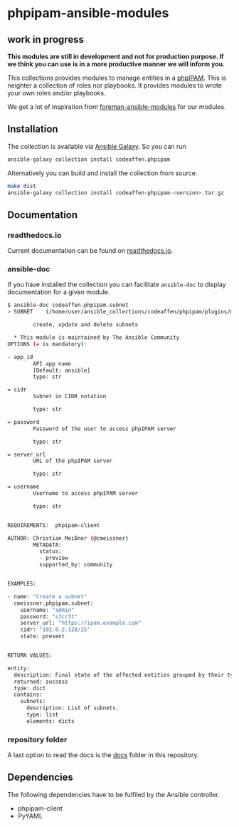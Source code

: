# phpipam-ansible-modules

## work in progress

**This modules are still in development and not for production purpose. If we think you can use is in a more productive manner we will inform you.**

This collections provides modules to manage entities in a [phpIPAM](https://phpipam.net/). This is neighter a collection of roles nor playbooks. It provides modules to wrote your own roles and/or playbooks.

We get a lot of inspiration from [foreman-ansible-modules](https://galaxy.ansible.com/theforeman/foreman) for our modules.

## Installation

The collection is available via [Ansible Galaxy](https://galaxy.ansible.com/codeaffen/phpipam). So you can run

```bash
ansible-galaxy collection install codeaffen.phpipam
```

Alternatively you can build and install the collection from source.

```bash
make dist
ansible-galaxy collection install codeaffen-phpipam-<version>.tar.gz
```

## Documentation

### readthedocs.io

Current documentation can be found on [readthedocs.io](https://phpipam-ansible-modules.readthedocs.io/en/latest/).

### ansible-doc

If you have installed the collection you can facilitate `ansible-doc` to display documentation for a given module.

```bash
$ ansible-doc codeaffen.phpipam.subnet
> SUBNET    (/home/user/ansible_collections/codeaffen/phpipam/plugins/modules/subnet.py)

        create, update and delete subnets

  * This module is maintained by The Ansible Community
OPTIONS (= is mandatory):

- app_id
        API app name
        [Default: ansible]
        type: str

= cidr
        Subnet in CIDR notation

        type: str

= password
        Password of the user to access phpIPAM server

        type: str

= server_url
        URL of the phpIPAM server

        type: str

= username
        Username to access phpIPAM server

        type: str


REQUIREMENTS:  phpipam-client

AUTHOR: Christian Meißner (@cmeissner)
        METADATA:
          status:
          - preview
          supported_by: community


EXAMPLES:

- name: "Create a subnet"
  cmeissner.phpipam.subnet:
    username: "admin"
    password: "s3cr3t"
    server_url: "https://ipam.example.com"
    cidr: "192.0.2.128/25"
    state: present


RETURN VALUES:

entity:
  description: Final state of the affected entities grouped by their type.
  returned: success
  type: dict
  contains:
    subnets:
      description: List of subnets.
      type: list
      elements: dicts
```

### repository folder

A last option to read the docs is the [docs](docs) folder in this repository.

## Dependencies

The following dependencies have to be fulfiled by the Ansible controller.

* phpipam-client
* PyYAML
